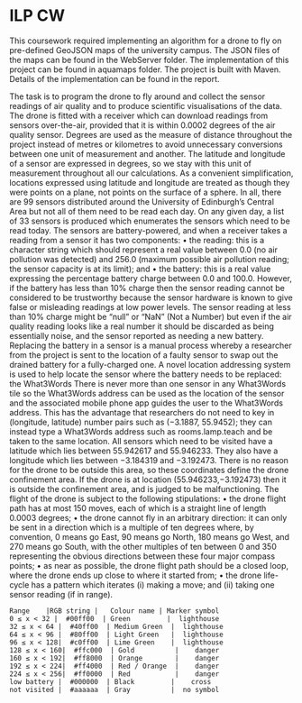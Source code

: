 # ILP CW

This coursework required implementing an algorithm for a drone to fly on pre-defined GeoJSON maps of the university campus. The JSON files of the maps can be found in the WebServer folder. The implementation of this project can be found in aquamaps folder. The project is built with Maven. 
Details of the implementation can be found in the report.

The task is to program the drone to fly around and collect the sensor readings of air quality and to produce
scientific visualisations of the data.
The drone is fitted with a receiver which can download readings from sensors over-the-air, provided that it
is within 0.0002 degrees of the air quality sensor. Degrees are used as the measure of distance throughout the
project instead of metres or kilometres to avoid unnecessary conversions between one unit of measurement
and another. The latitude and longitude of a sensor are expressed in degrees, so we stay with this unit of
measurement throughout all our calculations. As a convenient simplification, locations expressed using
latitude and longitude are treated as though they were points on a plane, not points on the surface of a
sphere.
In all, there are 99 sensors distributed around the University of Edinburgh’s Central Area but not all of them
need to be read each day. On any given day, a list of 33 sensors is produced which enumerates the sensors
which need to be read today. The sensors are battery-powered, and when a receiver takes a reading from a
sensor it has two components:
• the reading: this is a character string which should represent a real value between 0.0 (no air pollution
was detected) and 256.0 (maximum possible air pollution reading; the sensor capacity is at its limit);
and
• the battery: this is a real value expressing the percentage battery charge between 0.0 and 100.0.
However, if the battery has less than 10% charge then the sensor reading cannot be considered to be trustworthy because the sensor hardware is known to give false or misleading readings at low power levels. The
sensor reading at less than 10% charge might be “null” or “NaN” (Not a Number) but even if the air quality
reading looks like a real number it should be discarded as being essentially noise, and the sensor reported
as needing a new battery.
Replacing the battery in a sensor is a manual process whereby a researcher from the project is sent to the
location of a faulty sensor to swap out the drained battery for a fully-charged one. A novel location addressing system is used to help locate the sensor where the battery needs to be replaced: the What3Words
There is never more than one sensor in any What3Words tile so the What3Words address can be
used as the location of the sensor and the associated mobile phone app guides the user to the What3Words
address. This has the advantage that researchers do not need to key in (longitude, latitude) number pairs
such as (−3.1887, 55.9452); they can instead type a What3Words address such as rooms.lamp.teach and
be taken to the same location.
All sensors which need to be visited have a latitude which lies between 55.942617 and 55.946233. They
also have a longitude which lies between −3.184319 and −3.192473. There is no reason for the drone to
be outside this area, so these coordinates define the drone confinement area. If the drone is at location
(55.946233,−3.192473) then it is outside the confinement area, and is judged to be malfunctioning.
The flight of the drone is subject to the following stipulations:
• the drone flight path has at most 150 moves, each of which is a straight line of length 0.0003 degrees;
• the drone cannot fly in an arbitrary direction: it can only be sent in a direction which is a multiple of ten degrees where, by convention, 0 means go East, 90 means go North, 180 means go West, and 270 means go South, with the other multiples of ten between 0 and 350 representing the obvious directions between these four major compass points;
• as near as possible, the drone flight path should be a closed loop, where the drone ends up close to where it started from;
• the drone life-cycle has a pattern which iterates (i) making a move; and (ii) taking one sensor reading (if in range).

    Range    |RGB string |   Colour name | Marker symbol
    0 ≤ x < 32 |  #00ff00  | Green         |  lighthouse
    32 ≤ x < 64 |  #40ff00  | Medium Green  |  lighthouse
    64 ≤ x < 96 |  #80ff00  | Light Green   |  lighthouse
    96 ≤ x < 128|  #c0ff00  | Lime Green    |  lighthouse
    128 ≤ x < 160|  #ffc000  | Gold          |    danger
    160 ≤ x < 192|  #ff8000  | Orange        |    danger
    192 ≤ x < 224|  #ff4000  | Red / Orange  |    danger
    224 ≤ x < 256|  #ff0000  | Red           |    danger
    low battery |  #000000  | Black         |    cross
    not visited |  #aaaaaa  | Gray          |  no symbol

